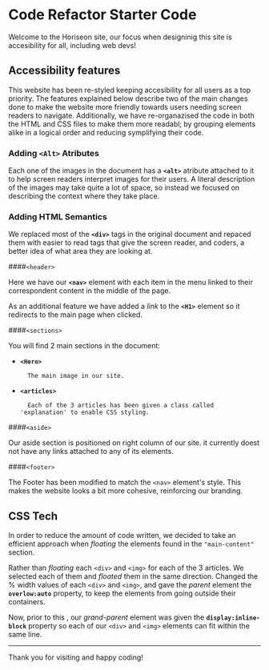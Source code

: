 # Code Refactor Starter Code
Welcome to the Horiseon site, our focus when designinig this site is accesibility for all, including web devs!

## Accessibility features

This website has been re-styled keeping accesibility for all users as a top priority. The features explained below describe two of the main changes done to make the website more friendly towards users needing screen readers to navigate. Additionally, we have re-organazised the code in both the HTML and CSS files to make them more readabl; by grouping elements alike in a logical order and reducing symplifying their code.

### Adding `<Alt>` Atributes

Each one of the images in the document has a **`<alt>`** atribute attached to it to help screen readers interpret images for their users. A literal description of the images may take quite a lot of space, so instead we focused on describing the context where they take place.

### Adding HTML Semantics

We replaced most of the **`<div>`** tags in the original document and repaced them with easier to read tags that give the screen reader, and coders, a better idea of what area they are looking at.

####`<header>`

Here we have our **`<nav>`** element with each item in the menu linked to their correspondent content in the middle of the page.
    
As an additional feature we have added a *link* to the **`<H1>`** element so it redirects to the main page when clicked.

####`<sections>`

You will find 2 main sections in the document:

- **`<Hero>`**

        The main image in our site.

- **`<articles>`**
        
        Each of the 3 articles has been given a class called 'explanation' to enable CSS styling.

####`<aside>`

Our aside section is positioned on right column of our site. it currently doest not have any links attached to any of its elements.

####`<footer>`
        
The Footer has been modified to match the `<nav>` element's style. This makes the website looks a bit more cohesive, reinforcing our branding.

## CSS Tech 

In order to reduce the amount of code written, we decided to take an efficient approach when *floating* the elements found in the  `"main-content"` section.

Rather than *floating* each `<div>` and `<img>` for each of the 3 articles. We selected each of them and *floated* them in the same direction. Changed the % width values of each `<div>` and `<img>`, and gave the *parent* element the **`overlow:auto`** property, to keep the elements from going outside their containers.

Now, prior to this , our *grand-parent* element was given the **`display:inline-block`** property so each of our `<div>` and `<img>` elements can fit within the same line.  

-----

Thank you for visiting and happy coding!


